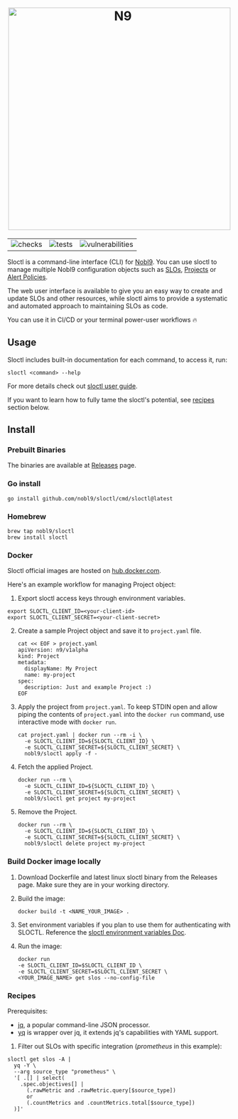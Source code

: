 <!-- markdownlint-disable line-length html -->
<h1 align="center">
   <picture>
      <source media="(prefers-color-scheme: dark)" srcset="https://github.com/nobl9/sloctl/assets/48822818/cef721c7-1394-4120-80d1-a5e6eb7c7b7e">
      <source media="(prefers-color-scheme: light)" srcset="https://github.com/nobl9/sloctl/assets/48822818/e137ac37-a299-4a24-951d-197642d31b1a">
      <img alt="N9" src="https://github.com/nobl9/sloctl/assets/48822818/e137ac37-a299-4a24-951d-197642d31b1a" width="500" />
   </picture>
</h1>

<div align="center">
  <table>
    <tr>
      <td>
        <img alt="checks" src="https://github.com/nobl9/sloctl/actions/workflows/checks.yml/badge.svg?event=push">
      </td>
      <td>
        <img alt="tests" src="https://github.com/nobl9/sloctl/actions/workflows/unit-tests.yml/badge.svg?event=push">
      </td>
      <td>
        <img alt="vulnerabilities" src="https://github.com/nobl9/sloctl/actions/workflows/vulns.yml/badge.svg?event=push">
      </td>
    </tr>
  </table>
</div>
<!-- markdownlint-enable line-length html -->

Sloctl is a command-line interface (CLI) for [Nobl9](https://www.nobl9.com/).
You can use sloctl to manage multiple Nobl9 configuration objects
such as [SLOs](https://docs.nobl9.com/getting-started/nobl9-resources/slo),
[Projects](https://docs.nobl9.com/getting-started/nobl9-resources/projects)
or [Alert Policies](https://docs.nobl9.com/getting-started/nobl9-resources/alert-policies).

The web user interface is available to give you an easy way to create
and update SLOs and other resources, while sloctl aims to provide a
systematic and automated approach to maintaining SLOs as code.

You can use it in CI/CD or your terminal power-user workflows :fire:

## Usage

Sloctl includes built-in documentation for each command, to access it, run:

```shell
sloctl <command> --help
```

For more details check out
[sloctl user guide](https://docs.nobl9.com/sloctl-user-guide).

If you want to learn how to fully tame the sloctl's potential, see
[recipes](#recipes) section below.

## Install

### Prebuilt Binaries

The binaries are available at
[Releases](https://github.com/nobl9/sloctl/releases/latest) page.

### Go install

```shell
go install github.com/nobl9/sloctl/cmd/sloctl@latest
```

### Homebrew

```shell
brew tap nobl9/sloctl
brew install sloctl
```

### Docker

Sloctl official images are hosted on [hub.docker.com](https://hub.docker.com/r/nobl9/sloctl).

Here's an example workflow for managing Project object:

1. Export sloctl access keys through environment variables.

```shell
export SLOCTL_CLIENT_ID=<your-client-id>
export SLOCTL_CLIENT_SECRET=<your-client-secret>
```

2. Create a sample Project object and save it to `project.yaml` file.

   ```shell
   cat << EOF > project.yaml
   apiVersion: n9/v1alpha
   kind: Project
   metadata:
     displayName: My Project
     name: my-project
   spec:
     description: Just and example Project :)
   EOF
   ```
3. Apply the project from `project.yaml`.
   To keep STDIN open and allow piping the contents of `project.yaml` into
   the `docker run` command, use interactive mode with `docker run`.

   ```shell
   cat project.yaml | docker run --rm -i \
     -e SLOCTL_CLIENT_ID=${SLOCTL_CLIENT_ID} \
     -e SLOCTL_CLIENT_SECRET=${SLOCTL_CLIENT_SECRET} \
     nobl9/sloctl apply -f -
   ```

4. Fetch the applied Project.

   ```shell
   docker run --rm \
     -e SLOCTL_CLIENT_ID=${SLOCTL_CLIENT_ID} \
     -e SLOCTL_CLIENT_SECRET=${SLOCTL_CLIENT_SECRET} \
     nobl9/sloctl get project my-project
   ```

5. Remove the Project.

   ```shell
   docker run --rm \
     -e SLOCTL_CLIENT_ID=${SLOCTL_CLIENT_ID} \
     -e SLOCTL_CLIENT_SECRET=${SLOCTL_CLIENT_SECRET} \
     nobl9/sloctl delete project my-project
   ```

### Build Docker image locally

1. Download Dockerfile and latest linux sloctl binary from the Releases page.
   Make sure they are in your working directory.
2. Build the image:

   ```shell
   docker build -t <NAME_YOUR_IMAGE> .
   ```

3. Set environment variables if you plan to use them for authenticating with SLOCTL.
   Reference the [sloctl environment variables Doc](https://docs.nobl9.com/sloctl-user-guide/#configure-sloctl-with-environmental-variables).
4. Run the image:

   ```shell
   docker run
   -e SLOCTL_CLIENT_ID=$SLOCTL_CLIENT_ID \
   -e SLOCTL_CLIENT_SECRET=$SLOCTL_CLIENT_SECRET \
   <YOUR_IMAGE_NAME> get slos --no-config-file
   ```

### Recipes

Prerequisites:

- [jq](https://github.com/jqlang/jq), a popular command-line JSON processor.
- [yq](https://github.com/kislyuk/yq) is wrapper over jq,
  it extends jq's capabilities with YAML support.

1. Filter out SLOs with specific integration (_prometheus_ in this example):

```shell
sloctl get slos -A |
  yq -Y \
  --arg source_type "prometheus" \
  '[ .[] | select(
    .spec.objectives[] |
      (.rawMetric and .rawMetric.query[$source_type])
      or
      (.countMetrics and .countMetrics.total[$source_type])
  )]'
```
